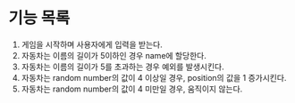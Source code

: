 # 기능 목록

1. 게임을 시작하며 사용자에게 입력을 받는다.
2. 자동차는 이름의 길이가 5이하인 경우 name에 할당한다.
3. 자동차는 이름의 길이가 5를 초과하는 경우 예외를 발생시킨다.
4. 자동차는 random number의 값이 4 이상일 경우, position의 값을 1 증가시킨다.
5. 자동차는 random number의 값이 4 미만일 경우, 움직이지 않는다.
